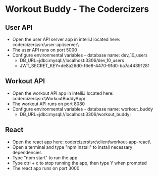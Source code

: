 # Workout Buddy - The Codercizers

## User API
* Open the user API server app in intelliJ located here: codercizers\src\user-api\server\
* The user API runs on port 5000
* Configure environmental variables - database name: dev_10_users
    * DB_URL=jdbc:mysql://localhost:3306/dev_10_users
    * JWT_SECRET_KEY=de8a26d0-f6e8-4470-91d0-ba7a44391281


## Workout API
* Open the workout API app in intelliJ located here: codercizers\src\WorkoutBuddyApp\
* The workout API runs on port 8080
* Configure environmental variables - database name: workout_buddy
    * DB_URL=jdbc:mysql://localhost:3306/workout_buddy;

## React
* Open the react app here: codercizers\src\client\workout-app-react\
* Open a terminal and type "npm install" to install necessary dependencies
* Type "npm start" to run the app
* Type ctrl + c to stop running the app, then type Y when prompted
* The react app runs on port 3000
